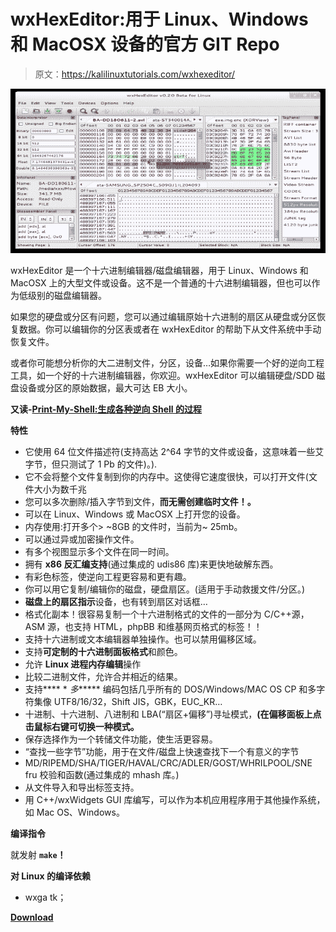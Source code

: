 # wxHexEditor:用于 Linux、Windows 和 MacOSX 设备的官方 GIT Repo

> 原文：<https://kalilinuxtutorials.com/wxhexeditor/>

[![wxHexEditor : Official GIT Repo For Devices On Linux, Windows & MacOSX](img//f18947c232366655b54b947df11630b4.png "wxHexEditor : Official GIT Repo For Devices On Linux, Windows & MacOSX")](https://1.bp.blogspot.com/-Uk6i5TT1_60/Xqr9OroZaII/AAAAAAAAGHY/Bb4T2gCt7rMQtncXeGWD_gMZEvaiZYAtQCLcBGAsYHQ/s1600/screenshot%25281%2529.png)

wxHexEditor 是一个十六进制编辑器/磁盘编辑器，用于 Linux、Windows 和 MacOSX 上的大型文件或设备。这不是一个普通的十六进制编辑器，但也可以作为低级别的磁盘编辑器。

如果您的硬盘或分区有问题，您可以通过编辑原始十六进制的扇区从硬盘或分区恢复数据。你可以编辑你的分区表或者在 wxHexEditor 的帮助下从文件系统中手动恢复文件。

或者你可能想分析你的大二进制文件，分区，设备…如果你需要一个好的逆向工程工具，如一个好的十六进制编辑器，你欢迎。wxHexEditor 可以编辑硬盘/SDD 磁盘设备或分区的原始数据，最大可达 EB 大小。

**又读-[Print-My-Shell:生成各种逆向 Shell 的过程](https://kalilinuxtutorials.com/print-my-shell/)**

**特性**

*   它使用 64 位文件描述符(支持高达 2^64 字节的文件或设备，这意味着一些艾字节，但只测试了 1 Pb 的文件)。).
*   它不会将整个文件复制到你的内存中。这使得它速度很快，可以打开文件(文件大小为数千兆
*   您可以多次删除/插入字节到文件，**而无需创建临时文件！。**
*   可以在 Linux、Windows 或 MacOSX 上打开您的设备。
*   内存使用:打开多个> ~8GB 的文件时，当前为~ 25mb。
*   可以通过异或加密操作文件。
*   有多个视图显示多个文件在同一时间。
*   拥有 **x86 反汇编支持**(通过集成的 udis86 库)来更快地破解东西。
*   有彩色标签，使逆向工程更容易和更有趣。
*   你可以用它复制/编辑你的磁盘，硬盘扇区。(适用于手动救援文件/分区。)
*   **磁盘上的扇区指示**设备，也有转到扇区对话框…
*   格式化副本！很容易复制一个十六进制格式的文件的一部分为 C/C++源，ASM 源，也支持 HTML，phpBB 和维基网页格式的标签！！
*   支持十六进制或文本编辑器单独操作。也可以禁用偏移区域。
*   支持**可定制的十六进制面板格式**和颜色。
*   允许 **Linux 进程内存编辑**操作
*   比较二进制文件，允许合并相近的结果。
*   支持**** * *多****** 编码包括几乎所有的 DOS/Windows/MAC OS CP 和多字符集像 UTF8/16/32，Shift JIS，GBK，EUC_KR…
*   十进制、十六进制、八进制和 LBA(“扇区+偏移”)寻址模式，**(在偏移面板上点击鼠标右键可切换一种模式。**
*   保存选择作为一个转储文件功能，使生活更容易。
*   “查找一些字节”功能，用于在文件/磁盘上快速查找下一个有意义的字节
*   MD/RIPEMD/SHA/TIGER/HAVAL/CRC/ADLER/GOST/WHRILPOOL/SNE fru 校验和函数(通过集成的 mhash 库。)
*   从文件导入和导出标签支持。
*   用 C++/wxWidgets GUI 库编写，可以作为本机应用程序用于其他操作系统，如 Mac OS、Windows。

**编译指令**

就发射 **`make`！**

**对 Linux 的编译依赖**

*   wxga tk；

[**Download**](https://github.com/EUA/wxHexEditor)